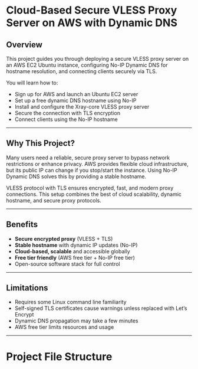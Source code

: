 # Cloud-Based Secure VLESS Proxy Server on AWS with Dynamic DNS

## Overview  
This project guides you through deploying a secure VLESS proxy server on an AWS EC2 Ubuntu instance, configuring No-IP Dynamic DNS for hostname resolution, and connecting clients securely via TLS.

You will learn how to:

- Sign up for AWS and launch an Ubuntu EC2 server  
- Set up a free dynamic DNS hostname using No-IP  
- Install and configure the Xray-core VLESS proxy server  
- Secure the connection with TLS encryption  
- Connect clients using the No-IP hostname  

---

## Why This Project?

Many users need a reliable, secure proxy server to bypass network restrictions or enhance privacy. AWS provides flexible cloud infrastructure, but its public IP can change if you stop/start the instance. Using No-IP Dynamic DNS solves this by providing a stable hostname.

VLESS protocol with TLS ensures encrypted, fast, and modern proxy connections. This setup combines the best of cloud scalability, dynamic hostname, and secure proxy protocols.

---

## Benefits

- **Secure encrypted proxy** (VLESS + TLS)  
- **Stable hostname** with dynamic IP updates (No-IP)  
- **Cloud-based, scalable** and accessible globally  
- **Free tier friendly** (AWS free tier + No-IP free tier)  
- Open-source software stack for full control  

---

## Limitations

- Requires some Linux command line familiarity  
- Self-signed TLS certificates cause warnings unless replaced with Let’s Encrypt  
- Dynamic DNS propagation may take a few minutes  
- AWS free tier limits resources and usage  

---

# Project File Structure


